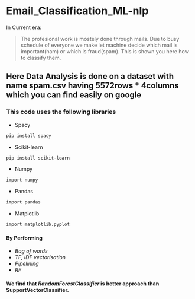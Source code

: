 # Email_Classification_ML-nlp
In Current era:
> The profesional work is mostely done through mails.
> Due to busy schedule of everyone we make let machine decide which mail is important(ham) or which is fraud(spam).
> This is shown you here how to classify them.
## Here Data Analysis is done on a dataset with name spam.csv having 5572rows * 4columns which you can find easily on google


### This code uses the following libraries
* Spacy
```bash
pip install spacy
```
* Scikit-learn
```bash
pip install scikit-learn
```
* Numpy
```bash
import numpy
```
* Pandas
```bash
import pandas
```
* Matplotlib
```bash
import matplotlib.pyplot
```
#### **By Performing**
* *Bag of words*
* *TF, IDF vectorisation*
* *Pipelining*
* *RF*
#### We find that *RandomForestClassifier* is better approach than SupportVectorClassifier. 
